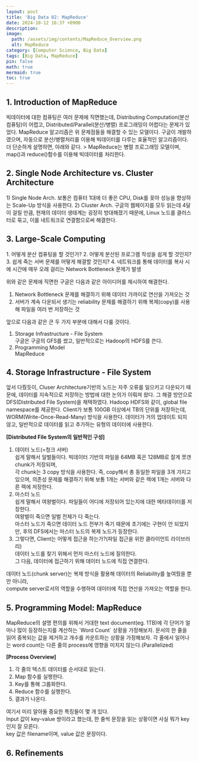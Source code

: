 ```yaml
---
layout: post
title: 'Big Data 02: MapReduce'
date: 2024-10-12 16:37 +0900
description: 
image:
  path: /assets/img/contents/MapReduce_Overview.png
  alt: MapReduce
category: [Computer Science, Big Data]
tags: [Big Data, MapReduce]
pin: false
math: true
mermaid: true
toc: true
---
```


<h2>1. Introduction of MapReduce</h2>  
빅데이터에 대한 컴퓨팅은 여러 문제에 직면했는데, Distributing Computation(분산 컴퓨팅)이 어렵고, Distributed/Parallel(분산/병렬) 프로그래밍이 어렵다는 문제가 있었다.  
MapReduce 알고리즘은 위 문제점들을 해결할 수 있는 모델이다.  
구글이 개발하였으며, 자동으로 분산/병렬처리를 이용해 빅데이터를 다루는 효율적인 알고리즘이다.  
더 단순하게 설명하면, 아래와 같다.  
> MapReduce는 병렬 프로그래밍 모델이며, map()과 reduce()함수를 이용해 빅데이터를 처리한다.  

<h2>2. Single Node Architecture vs. Cluster Architecture</h2>  
1) Single Node Arch.  
보통은 컴퓨터 1대에 더 좋은 CPU, Disk를 꽂아 성능을 향상하는 Scale-Up 방식을 사용한다.  
2) Cluster Arch.  
구글의 웹페이지를 모두 읽는데 4달이 걸릴 만큼, 현재의 데이터 생태계는 굉장히 방대해졌기 때문에,  
Linux 노드를 클러스터로 묶고, 이를 네트워크로 연결함으로써 해결한다.  

<h2>3. Large-Scale Computing</h2>  
1. 어떻게 분산 컴퓨팅을 할 것인가?
2. 어떻게 분산된 프로그램 작성을 쉽게 할 것인지?
3. 쉽게 죽는 서버 문제를 어떻게 해결할 것인지?  
4. 네트워크를 통해 데이터를 복사 시에 시간에 매우 오래 걸리는 Network Bottleneck 문제가 발생  

위와 같은 문제에 직면한 구글은 다음과 같은 아이디어를 제시하여 해결한다.  
1. Network Bottleneck 문제를 해결하기 위해 데이터 가까이로 연산을 가져오는 것  
2. 서버가 계속 다운되서 생기는 reliability 문제를 해결하기 위해 복제(copy)를 사용해 파일을 여러 번 저장하는 것  

앞으로 다음과 같은 큰 두 가지 부분에 대해서 다룰 것이다.  

1) Storage Infrastructure - File System  
구글은 구글의 GFS를 썼고, 일반적으로는 Hadoop의 HDFS를 쓴다.  
1) Programming Model  
MapReduce  

<h2>4. Storage Infrastructure - File System</h2>  
앞서 다뤘듯이, Cluser Architecture기반의 노드는 자주 오류를 일으키고 다운되기 때문에,  
데이터를 지속적으로 저장하는 방법에 대한 논의가 이뤄져 왔다.  
그 해결 방안으로 DFS(Distributed File System)을 채택하였다.  
Hadoop HDFS와 같이, global file namespace를 제공한다.  
Client가 보통 100GB 이상에서 TB의 단위를 저장하는데, WORM(Write-Once-Read-Many) 방식을 사용한다.  
데이터가 거의 업데이트 되지 않고, 일반적으로 데이터를 읽고 추가하는 유형의 데이터에 사용한다.  

**[Distributed File System의 일반적인 구성]**  
1) 데이터 노드(=청크 서버)  
쉽게 말해서 일벌들이다. 빅데이터 기반의 파일을 64MB 혹은 128MB로 잘게 쪼갠 chunk가 저장되며,  
각 chunk는 3 copy 방식을 사용한다. 즉, copy해서 총 동일한 파일을 3개 가지고 있으며, 의존성 문제를 해결하기 위해 보통 1개는 서버와 같은 렉에 1개는 서버와 다른 렉에 저장한다.  
2) 마스터 노드  
쉽게 말해서 여왕벌이다. 파일들이 어디에 저장되어 있는지에 대한 메타데이터를 저장한다.  
여왕벌이 죽으면 일벌 전체가 다 죽는다.  
마스터 노드가 죽으면 데이터 노드 전부가 죽기 때문에 초기에는 구현이 안 되었지만, 후의 DFS에서는 마스터 노드의 복제 노드가 등장한다.  
3) 그렇다면, Client는 어떻게 접근을 하는가?(파일 접근을 위한 클라이언트 라이브러리)  
데이터 노드를 찾기 위해서 먼저 마스터 노드에 질의한다.  
그 다음, 데이터에 접근하기 위해 데이터 노드에 직접 연결한다.  

데이터 노드(chunk server)는 복제 방식을 활용해 데이터의 Reliability를 높여줬을 뿐만 아니라,   
compute server로서의 역할을 수행하여 데이터에 직접 연산을 가져오는 역할을 한다.  

<h2>5. Programming Model: MapReduce</h2>  
MapReduce의 설명 편의를 위해서 거대한 text document(eg. 1TB)에 각 단어가 얼마나 많이 등장하는지를 계산하는 `Word Count` 상황을 가정해보자.  
문서의 한 줄을 읽어 중복되는 값을 제거하고 개수를 카운트하는 상황을 가정해보자.  
각 줄에서 일어나는 word count는 다른 줄의 process에 영향을 미치지 않는다.(Parallelized)  

**[Process Overview]**  
1. 각 줄의 텍스트 데이터를 순서대로 읽는다.  
2. Map 함수를 실행한다.  
3. Key를 통해 그룹화한다.  
4. Reduce 함수를 실행한다.  
5. 결과가 나온다.  

여기서 미리 알아둘 중요한 특징들이 몇 개 있다.  
Input 값이 key-value 쌍이라고 했는데, 한 줄씩 문장을 읽는 상황이면 사실 뭐가 key인지 잘 모른다.  
key 값은 filename이며, value 값은 문장이다.  


<h2>6. Refinements</h2>  
